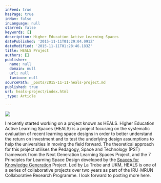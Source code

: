 ```yaml
---
inFeed: true
hasPage: true
inNav: false
inLanguage: null
starred: false
keywords: []
description: Higher Education Active Learning Spaces
datePublished: '2015-11-11T01:29:04.091Z'
dateModified: '2015-11-11T01:28:46.183Z'
title: HEALS Project
authors: []
publisher:
  name: null
  domain: null
  url: null
  favicon: null
sourcePath: _posts/2015-11-11-heals-project.md
published: true
url: heals-project/index.html
_type: Article

---
```

![](https://the-grid-user-content.s3-us-west-2.amazonaws.com/163d5d6c-d950-49f4-93ec-80f3ebeaf0e5.png)

I recently started working on a project known as HEALS.  Higher Education Active Learning Spaces (HEALS) is a project focusing on the systematic evaluation of recent learning space designs in order to better understand the return on investment and to test the underlying design assumptions to help the universities in moving the field forward. The theoretical approach for this project utilises the Pedagogy, Space and Technology (PST) framework from the Next Generation Learning Spaces Project, and the 7 Principles for Learning Space Design developed by the [Spaces for Knowledge Generation][0] Project. Led by La Trobe and UKM, HEALS is one of a series of collaborative projects over two years as part of the IRU-MRUN Collaborative Research Programme. I look forward to posting more here.

[0]: http://www.skgproject.com/